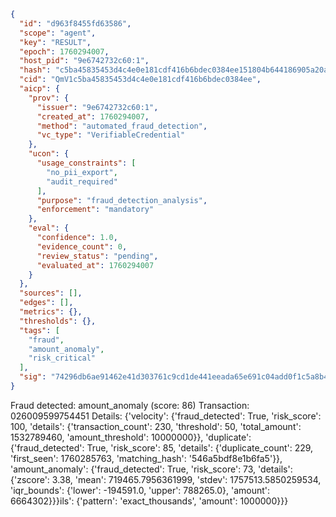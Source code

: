 ```json
{
  "id": "d963f8455fd63586",
  "scope": "agent",
  "key": "RESULT",
  "epoch": 1760294007,
  "host_pid": "9e6742732c60:1",
  "hash": "c5ba45835453d4c4e0e181cdf416b6bdec0384ee151804b644186905a20a0c80",
  "cid": "QmV1c5ba45835453d4c4e0e181cdf416b6bdec0384ee",
  "aicp": {
    "prov": {
      "issuer": "9e6742732c60:1",
      "created_at": 1760294007,
      "method": "automated_fraud_detection",
      "vc_type": "VerifiableCredential"
    },
    "ucon": {
      "usage_constraints": [
        "no_pii_export",
        "audit_required"
      ],
      "purpose": "fraud_detection_analysis",
      "enforcement": "mandatory"
    },
    "eval": {
      "confidence": 1.0,
      "evidence_count": 0,
      "review_status": "pending",
      "evaluated_at": 1760294007
    }
  },
  "sources": [],
  "edges": [],
  "metrics": {},
  "thresholds": {},
  "tags": [
    "fraud",
    "amount_anomaly",
    "risk_critical"
  ],
  "sig": "74296db6ae91462e41d303761c9cd1de441eeada65e691c04add0f1c5a8b425f"
}
```

Fraud detected: amount_anomaly (score: 86)
Transaction: 026009599754451
Details: {'velocity': {'fraud_detected': True, 'risk_score': 100, 'details': {'transaction_count': 230, 'threshold': 50, 'total_amount': 1532789460, 'amount_threshold': 10000000}}, 'duplicate': {'fraud_detected': True, 'risk_score': 85, 'details': {'duplicate_count': 229, 'first_seen': 1760285763, 'matching_hash': '546a5bdf8e1b6fa5'}}, 'amount_anomaly': {'fraud_detected': True, 'risk_score': 73, 'details': {'zscore': 3.38, 'mean': 719465.7956361999, 'stdev': 1757513.5850259534, 'iqr_bounds': {'lower': -194591.0, 'upper': 788265.0}, 'amount': 6664302}}}ils': {'pattern': 'exact_thousands', 'amount': 1000000}}}